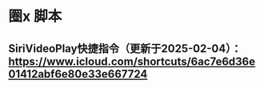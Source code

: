 圈x 脚本
====
SiriVideoPlay快捷指令（更新于2025-02-04）：https://www.icloud.com/shortcuts/6ac7e6d36e01412abf6e80e33e667724
----
